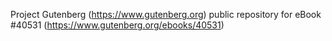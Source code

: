 Project Gutenberg (https://www.gutenberg.org) public repository for eBook #40531 (https://www.gutenberg.org/ebooks/40531)
